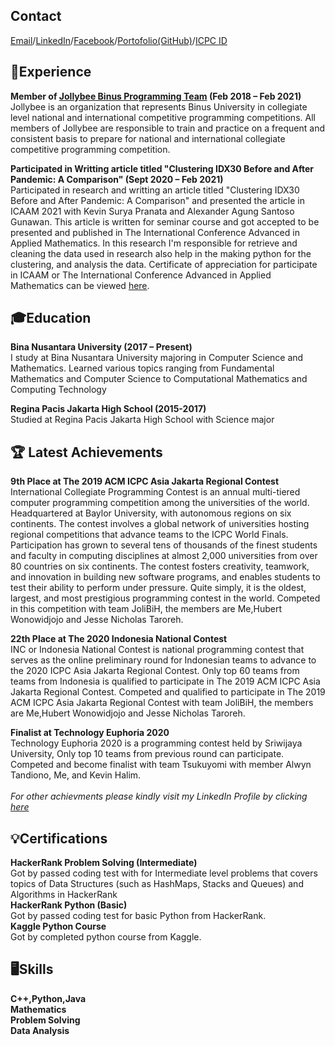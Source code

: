 <!-- To got better view of this cv please visit https://benedicka.github.io/My-Digital-CV/-->
## Contact
[Email](mailto:bens_91@yahoo.co.id)/[LinkedIn](https://www.linkedin.com/in/benedick-asdyo-997b981a2/)/[Facebook](https://web.facebook.com/ben.lijaya/)/[Portofolio(GitHub)](https://github.com/benedicka)/[ICPC ID](https://icpc.global/ICPCID/TAWR9334OEVN)

## 💼Experience
**Member of [Jollybee Binus Programming Team](https://jollybee.binus.ac.id/) (Feb 2018 – Feb 2021)** <br>
Jollybee is an organization that represents Binus University in collegiate level national and international competitive programming competitions. All members of Jollybee are responsible to train and practice on a frequent and consistent basis to prepare for national and international collegiate competitive programming competition.

**Participated in Writting article titled "Clustering IDX30 Before and After Pandemic: A Comparison" (Sept 2020 – Feb 2021)**<br>
Participated in research and writting an article titled "Clustering IDX30 Before and After Pandemic: A Comparison" and presented the article in ICAAM 2021 with Kevin Surya Pranata and Alexander Agung Santoso Gunawan. This article is written for seminar course and got accepted to be presented and published in The International Conference Advanced in Applied Mathematics. In this research I'm responsible for retrieve and cleaning the data used in research also help in the making python for the clustering, and analysis the data. Certificate of appreciation for participate in ICAAM or The International Conference Advanced in Applied Mathematics can be viewed [here](https://drive.google.com/file/d/1_xkt74PAeDGWvRzzHl3VXFC7FNP1hiLI/view?usp=sharing).<br>

## 🎓Education
**Bina Nusantara University (2017 – Present)** <br>
I study at Bina Nusantara University majoring in Computer Science and Mathematics. Learned various topics ranging from Fundamental Mathematics and Computer Science to Computational Mathematics and Computing Technology

**Regina Pacis Jakarta High School (2015-2017)**<br>
Studied at Regina Pacis Jakarta High School with Science major

## 🏆 Latest Achievements

**9th Place at The 2019 ACM ICPC Asia Jakarta Regional Contest** <br>
International Collegiate Programming Contest is an annual multi-tiered computer programming competition among the universities of the world. Headquartered at Baylor University, with autonomous regions on six continents. The contest involves a global network of universities hosting regional competitions that advance teams to the ICPC World Finals. Participation has grown to several tens of thousands of the finest students and faculty in computing disciplines at almost 2,000 universities from over 80 countries on six continents. The contest fosters creativity, teamwork, and innovation in building new software programs, and enables students to test their ability to perform under pressure. Quite simply, it is the oldest, largest, and most prestigious programming contest in the world. Competed in this competition with team JoliBiH, the members are Me,Hubert Wonowidjojo and Jesse Nicholas Taroreh.

**22th Place at The 2020 Indonesia National Contest** <br>
INC or Indonesia National Contest is national programming contest that serves as the online preliminary round for Indonesian teams to advance to the 2020 ICPC Asia Jakarta Regional Contest. Only top 60 teams from teams from Indonesia is qualified to participate in The 2019 ACM ICPC Asia Jakarta Regional Contest. Competed and qualified to participate in The 2019 ACM ICPC Asia Jakarta Regional Contest with team JoliBiH, the members are Me,Hubert Wonowidjojo and Jesse Nicholas Taroreh.

**Finalist at Technology Euphoria 2020**<br>
Technology Euphoria 2020 is a programming contest held by Sriwijaya University, Only top 10 teams from previous round can participate. Competed and become finalist with team Tsukuyomi with member Alwyn Tandiono, Me, and Kevin Halim.<br> <br>
_For other achievments please kindly visit my LinkedIn Profile by clicking [here](https://www.linkedin.com/in/benedick-asdyo-997b981a2/)_

## 💡Certifications
**HackerRank Problem Solving (Intermediate)**<br>
Got by passed coding test with for Intermediate level problems that covers topics of Data Structures (such as HashMaps, Stacks and Queues) and Algorithms in HackerRank<br>
**HackerRank Python (Basic)**<br>
Got by passed coding test for basic Python from HackerRank.<br>
**Kaggle Python Course**<br>
Got by completed python course from Kaggle.<br>


## 🖥️Skills
**C++,Python,Java**<br>
**Mathematics**<br>
**Problem Solving**<br>
**Data Analysis**<br>



